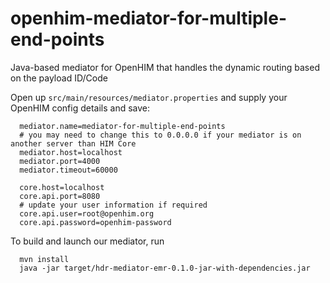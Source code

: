 # openhim-mediator-for-multiple-end-points
Java-based mediator for OpenHIM that handles the dynamic routing based on the payload ID/Code


Open up `src/main/resources/mediator.properties` and supply your OpenHIM config details and save:

```
  mediator.name=mediator-for-multiple-end-points
  # you may need to change this to 0.0.0.0 if your mediator is on another server than HIM Core
  mediator.host=localhost
  mediator.port=4000
  mediator.timeout=60000

  core.host=localhost
  core.api.port=8080
  # update your user information if required
  core.api.user=root@openhim.org
  core.api.password=openhim-password
```

To build and launch our mediator, run

```
  mvn install
  java -jar target/hdr-mediator-emr-0.1.0-jar-with-dependencies.jar
```


